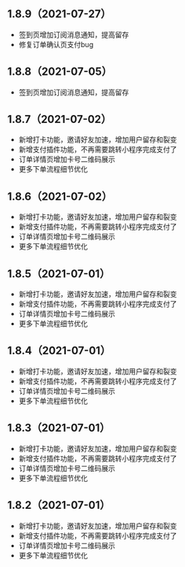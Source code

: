 ## 1.8.9（2021-07-27）
- 签到页增加订阅消息通知，提高留存
- 修复订单确认页支付bug
## 1.8.8（2021-07-05）
- 签到页增加订阅消息通知，提高留存
## 1.8.7（2021-07-02）
- 新增打卡功能，邀请好友加速，增加用户留存和裂变
- 新增支付插件功能，不再需要跳转小程序完成支付了
- 订单详情页增加卡号二维码展示
- 更多下单流程细节优化
## 1.8.6（2021-07-02）
- 新增打卡功能，邀请好友加速，增加用户留存和裂变
- 新增支付插件功能，不再需要跳转小程序完成支付了
- 订单详情页增加卡号二维码展示
- 更多下单流程细节优化
## 1.8.5（2021-07-01）
- 新增打卡功能，邀请好友加速，增加用户留存和裂变
- 新增支付插件功能，不再需要跳转小程序完成支付了
- 订单详情页增加卡号二维码展示
- 更多下单流程细节优化
## 1.8.4（2021-07-01）
- 新增打卡功能，邀请好友加速，增加用户留存和裂变
- 新增支付插件功能，不再需要跳转小程序完成支付了
- 订单详情页增加卡号二维码展示
- 更多下单流程细节优化
## 1.8.3（2021-07-01）
- 新增打卡功能，邀请好友加速，增加用户留存和裂变
- 新增支付插件功能，不再需要跳转小程序完成支付了
- 订单详情页增加卡号二维码展示
- 更多下单流程细节优化
## 1.8.2（2021-07-01）
- 新增打卡功能，邀请好友加速，增加用户留存和裂变
- 新增支付插件功能，不再需要跳转小程序完成支付了
- 订单详情页增加卡号二维码展示
- 更多下单流程细节优化
